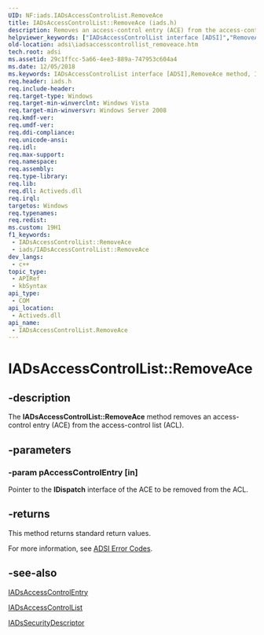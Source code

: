 ```yaml
---
UID: NF:iads.IADsAccessControlList.RemoveAce
title: IADsAccessControlList::RemoveAce (iads.h)
description: Removes an access-control entry (ACE) from the access-control list (ACL).
helpviewer_keywords: ["IADsAccessControlList interface [ADSI]","RemoveAce method","IADsAccessControlList.RemoveAce","IADsAccessControlList::RemoveAce","RemoveAce","RemoveAce method [ADSI]","RemoveAce method [ADSI]","IADsAccessControlList interface","_ds_iadsaccesscontrollist_removeace","adsi.iadsaccesscontrollist__removeace","adsi.iadsaccesscontrollist_removeace","iads/IADsAccessControlList::RemoveAce"]
old-location: adsi\iadsaccesscontrollist_removeace.htm
tech.root: adsi
ms.assetid: 29c1ffcc-5a66-4ee3-889a-747953c604a4
ms.date: 12/05/2018
ms.keywords: IADsAccessControlList interface [ADSI],RemoveAce method, IADsAccessControlList.RemoveAce, IADsAccessControlList::RemoveAce, RemoveAce, RemoveAce method [ADSI], RemoveAce method [ADSI],IADsAccessControlList interface, _ds_iadsaccesscontrollist_removeace, adsi.iadsaccesscontrollist__removeace, adsi.iadsaccesscontrollist_removeace, iads/IADsAccessControlList::RemoveAce
req.header: iads.h
req.include-header: 
req.target-type: Windows
req.target-min-winverclnt: Windows Vista
req.target-min-winversvr: Windows Server 2008
req.kmdf-ver: 
req.umdf-ver: 
req.ddi-compliance: 
req.unicode-ansi: 
req.idl: 
req.max-support: 
req.namespace: 
req.assembly: 
req.type-library: 
req.lib: 
req.dll: Activeds.dll
req.irql: 
targetos: Windows
req.typenames: 
req.redist: 
ms.custom: 19H1
f1_keywords:
 - IADsAccessControlList::RemoveAce
 - iads/IADsAccessControlList::RemoveAce
dev_langs:
 - c++
topic_type:
 - APIRef
 - kbSyntax
api_type:
 - COM
api_location:
 - Activeds.dll
api_name:
 - IADsAccessControlList.RemoveAce
---
```


# IADsAccessControlList::RemoveAce


## -description

The <b>IADsAccessControlList::RemoveAce</b> method removes an access-control entry (ACE) from the access-control list (ACL).

## -parameters

### -param pAccessControlEntry [in]

Pointer to the <b>IDispatch</b> interface of the ACE to be removed from the ACL.

## -returns

This method returns standard return values.

For more information, see  <a href="/windows/desktop/ADSI/adsi-error-codes">ADSI Error Codes</a>.

## -see-also

<a href="/windows/desktop/api/iads/nn-iads-iadsaccesscontrolentry">IADsAccessControlEntry</a>



<a href="/windows/desktop/api/iads/nn-iads-iadsaccesscontrollist">IADsAccessControlList</a>



<a href="/windows/desktop/api/iads/nn-iads-iadssecuritydescriptor">IADsSecurityDescriptor</a>